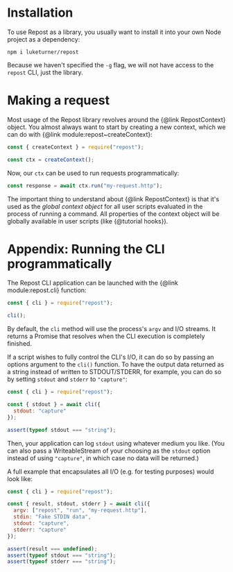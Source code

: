 # Installation

To use Repost as a library, you usually want to install it into your own Node project as a dependency:

```
npm i luketurner/repost
```

Because we haven't specified the `-g` flag, we will not have access to the `repost` CLI, just the library.

# Making a request

Most usage of the Repost library revolves around the {@link RepostContext} object. You almost always want to start by creating a new context, which we can do with {@link module:repost~createContext}:

```js
const { createContext } = require("repost");

const ctx = createContext();
```

Now, our `ctx` can be used to run requests programmatically:

```js
const response = await ctx.run("my-request.http");
```

The important thing to understand about {@link RepostContext} is that it's used as the _global context object_ for all user scripts evaluated in the process of running a command. All properties of the context object will be globally available in user scripts (like {@tutorial hooks}).

# Appendix: Running the CLI programmatically

The Repost CLI application can be launched with the {@link module:repost.cli} function:

```js
const { cli } = require("repost");

cli();
```

By default, the `cli` method will use the process's `argv` and I/O streams. It returns a Promise that resolves when the CLI execution is completely finished.

If a script wishes to fully control the CLI's I/O, it can do so by passing an options argument to the `cli()` function. To have the output data returned as a string instead of written to STDOUT/STDERR, for example, you can do so by setting `stdout` and `stderr` to `"capture"`:

```js
const { cli } = require("repost");

const { stdout } = await cli({
  stdout: "capture"
});

assert(typeof stdout === "string");
```

Then, your application can log `stdout` using whatever medium you like. (You can also pass a WriteableStream of your choosing as the `stdout` option instead of using `"capture"`, in which case no data will be returned.)

A full example that encapsulates all I/O (e.g. for testing purposes) would look like:

```js
const { cli } = require("repost");

const { result, stdout, stderr } = await cli({
  argv: ["repost", "run", "my-request.http"],
  stdin: "Fake STDIN data",
  stdout: "capture",
  stderr: "capture"
});

assert(result === undefined);
assert(typeof stdout === "string");
assert(typeof stderr === "string");
```
